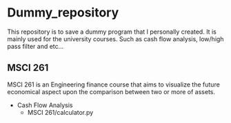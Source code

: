 # **Dummy_repository**
This repository is to save a dummy program that I personally created. It is mainly used for the university courses. Such as cash flow analysis, low/high pass filter and etc...

## MSCI 261
MSCI 261 is an Engineering finance course that aims to visualize the future economical aspect upon the comparison between two or more of assets. 
- Cash Flow Analysis
  - MSCI 261/calculator.py

